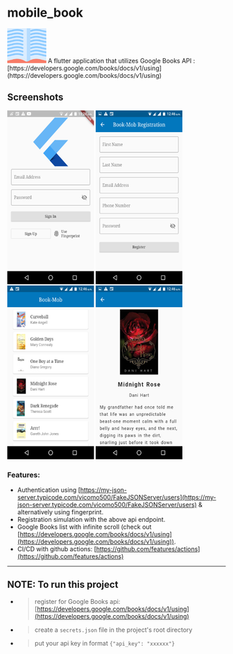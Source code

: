 # mobile_book
<img src="images/mobile_book.png" height="80" width="90"/>
A flutter application that utilizes Google Books API : [https://developers.google.com/books/docs/v1/using](https://developers.google.com/books/docs/v1/using)

## Screenshots
<img src="images/login-screen.png" width="200" height="400" alt="login screen"/> <img src="images/registration-screen.png" width="200" height="400" alt="registration screen"/> <img src="images/home-screen.png" width="200" height="400" alt="home screen"/> <img src="images/details-screen.png" width="200" height="400" alt="details screen"/>

### Features:
- Authentication using [https://my-json-server.typicode.com/vicomo500/FakeJSONServer/users](https://my-json-server.typicode.com/vicomo500/FakeJSONServer/users) & alternatively using fingerprint.
- Registration simulation with the above api endpoint.
- Google Books list with infinite scroll (check out [https://developers.google.com/books/docs/v1/using](https://developers.google.com/books/docs/v1/using)).
- CI/CD with github actions: [https://github.com/features/actions](https://github.com/features/actions)
-------------
NOTE: To run this project
-------
* > register for Google Books api: [https://developers.google.com/books/docs/v1/using](https://developers.google.com/books/docs/v1/using)
* > create a `secrets.json` file in the project's root directory
* > put your api key in format `{"api_key": "xxxxxx"}`
